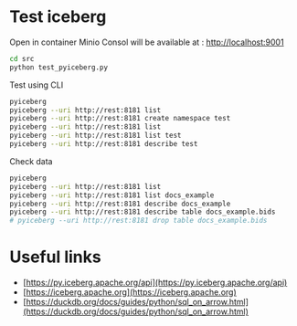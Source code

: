 # Test iceberg

Open in container
Minio Consol will be available at : [http://localhost:9001](http://localhost:9001)

```bash
cd src
python test_pyiceberg.py
```

Test using CLI
```bash
pyiceberg
pyiceberg --uri http://rest:8181 list 
pyiceberg --uri http://rest:8181 create namespace test
pyiceberg --uri http://rest:8181 list 
pyiceberg --uri http://rest:8181 list test
pyiceberg --uri http://rest:8181 describe test
```

Check data
```bash
pyiceberg
pyiceberg --uri http://rest:8181 list 
pyiceberg --uri http://rest:8181 list docs_example
pyiceberg --uri http://rest:8181 describe docs_example
pyiceberg --uri http://rest:8181 describe table docs_example.bids
# pyiceberg --uri http://rest:8181 drop table docs_example.bids
```

# Useful links

- [https://py.iceberg.apache.org/api](https://py.iceberg.apache.org/api)
- [https://iceberg.apache.org](https://iceberg.apache.org)
- [https://duckdb.org/docs/guides/python/sql_on_arrow.html](https://duckdb.org/docs/guides/python/sql_on_arrow.html)